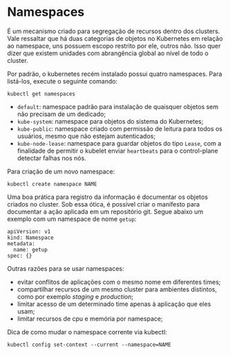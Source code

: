 # Namespaces

É um mecanismo criado para segregação de recursos dentro dos clusters. Vale ressaltar que há duas categorias de objetos no Kubernetes em relação ao namespace, uns possuem escopo restrito por ele, outros não. Isso quer dizer que existem unidades com abrangência global ao nível de todo o cluster.

Por padrão, o kubernetes recém instalado possui quatro namespaces. Para listá-los, execute o seguinte comando:

```
kubectl get namespaces
```

- `default`: namespace padrão para instalação de quaisquer objetos sem não precisam de um dedicado;
- `kube-system`: namespace para objetos do sistema do Kubernetes;
- `kube-public`: namespace criado com permissão de leitura para todos os usuários, mesmo que não estejam autenticados;
- `kube-node-lease`: namespace para guardar objetos do tipo `Lease`, com a finalidade de permitir o kubelet enviar `heartbeats` para o control-plane detectar falhas nos nós.


Para criação de um novo namespace:

```
kubectl create namespace NAME
```

Uma boa prática para registro da informação é documentar os objetos criados no cluster. Sob essa ótica, é possível criar o manifesto para documentar a ação aplicada em um repositório git. Segue abaixo um exemplo com um namespace de nome `getup`:

```
apiVersion: v1
kind: Namespace
metadata:
  name: getup
spec: {}
```
Outras razões para se usar namespaces:

- evitar conflitos de aplicações com o mesmo nome em diferentes times;
- compartilhar recursos de um mesmo cluster para ambientes distintos, como por exemplo *staging* e *production*;
- limitar acesso de um determinado time apenas à aplicação que eles usam;
- limitar recursos de cpu e memória por namespace;

Dica de como mudar o namespace corrente via kubectl:

```
kubectl config set-context --current --namespace=NAME
```

